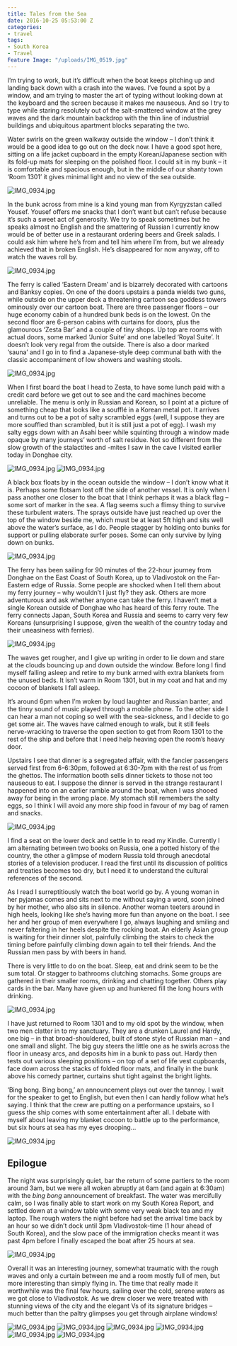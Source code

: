 ```yaml
---
title: Tales from the Sea
date: 2016-10-25 05:53:00 Z
categories:
- travel
tags:
- South Korea
- Travel
Feature Image: "/uploads/IMG_0519.jpg"
---
```


I’m trying to work, but it’s difficult when the boat keeps pitching up and landing back down with a crash into the waves. I’ve found a spot by a window, and am trying to master the art of typing without looking down at the keyboard and the screen because it makes me nauseous. And so I try to type while staring resolutely out of the salt-smattered window at the grey waves and the dark mountain backdrop with the thin line of industrial buildings and ubiquitous apartment blocks separating the two. 

Water swirls on the green walkway outside the window – I don’t think it would be a good idea to go out on the deck now. I have a good spot here, sitting on a life jacket cupboard in the empty Korean/Japanese section with its fold-up mats for sleeping on the polished floor. I could sit in my bunk – it is comfortable and spacious enough, but in the middle of our shanty town ‘Room 1301’ it gives minimal light and no view of the sea outside. 

![IMG_0934.jpg](/uploads/IMG_0481.jpg)

In the bunk across from mine is a kind young man from Kyrgyzstan called Yousef. Yousef offers me snacks that I don’t want but can’t refuse because it’s such a sweet act of generosity. We try to speak sometimes but he speaks almost no English and the smattering of Russian I currently know would be of better use in a restaurant ordering beers and Greek salads. I could ask him where he’s from and tell him where I’m from, but we already achieved that in broken English. He’s disappeared for now anyway, off to watch the waves roll by. 

![IMG_0934.jpg](/uploads/IMG_0425.jpg)

The ferry is called ‘Eastern Dream’ and is bizarrely decorated with cartoons and Banksy copies. On one of the doors upstairs a panda wields two guns, while outside on the upper deck a threatening cartoon sea goddess towers ominously over our cartoon boat. There are three passenger floors – our huge economy cabin of a hundred bunk beds is on the lowest. On the second floor are 6-person cabins with curtains for doors, plus the glamourous ‘Zesta Bar’ and a couple of tiny shops. Up top are rooms with actual doors, some marked ‘Junior Suite’ and one labelled ‘Royal Suite’. It doesn’t look very regal from the outside. There is also a door marked ‘sauna’ and I go in to find a Japanese-style deep communal bath with the classic accompaniment of low showers and washing stools. 

![IMG_0934.jpg](/uploads/IMG_0429.jpg)

When I first board the boat I head to Zesta, to have some lunch paid with a credit card before we get out to see and the card machines become unreliable. The menu is only in Russian and Korean, so I point at a picture of something cheap that looks like a soufflé in a Korean metal pot. It arrives and turns out to be a pot of salty scrambled eggs (well, I suppose they are more souffled than scrambled, but it is still just a pot of egg). I wash my salty eggs down with an Asahi beer while squinting through a window made opaque by many journeys’ worth of salt residue. Not so different from the slow growth of the stalactites and -mites I saw in the cave I visited earlier today in Donghae city.

![IMG_0934.jpg](/uploads/IMG_1864.jpg)
![IMG_0934.jpg](/uploads/IMG_0544.jpg)

A black box floats by in the ocean outside the window – I don’t know what it is. Perhaps some flotsam lost off the side of another vessel. It is only when I pass another one closer to the boat that I think perhaps it was a black flag – some sort of marker in the sea. A flag seems such a flimsy thing to survive these turbulent waters. The sprays outside have just reached up over the top of the window beside me, which must be at least 5ft high and sits well above the water’s surface, as I do. People stagger by holding onto bunks for support or pulling elaborate surfer poses. Some can only survive by lying down on bunks. 

![IMG_0934.jpg](/uploads/IMG_0441.jpg)

The ferry has been sailing for 90 minutes of the 22-hour journey from Donghae on the East Coast of South Korea, up to Vladivostok on the Far-Eastern edge of Russia. Some people are shocked when I tell them about my ferry journey – why wouldn’t I just fly? they ask. Others are more adventurous and ask whether anyone can take the ferry. I haven’t met a single Korean outside of Donghae who has heard of this ferry route. The ferry connects Japan, South Korea and Russia and seems to carry very few Koreans (unsurprising I suppose, given the wealth of the country today and their uneasiness with ferries).

![IMG_0934.jpg](/uploads/IMG_0548.jpg)

The waves get rougher, and I give up writing in order to lie down and stare at the clouds bouncing up and down outside the window. Before long I find myself falling asleep and retire to my bunk armed with extra blankets from the unused beds. It isn’t warm in Room 1301, but in my coat and hat and my cocoon of blankets I fall asleep. 

It’s around 6pm when I’m woken by loud laughter and Russian banter, and the tinny sound of music played through a mobile phone. To the other side I can hear a man not coping so well with the sea-sickness, and I decide to go get some air. The waves have calmed enough to walk, but it still feels nerve-wracking to traverse the open section to get from Room 1301 to the rest of the ship and before that I need help heaving open the room’s heavy door. 

Upstairs I see that dinner is a segregated affair, with the fancier passengers served first from 6-6:30pm, followed at 6:30-7pm with the rest of us from the ghettos. The information booth sells dinner tickets to those not too nauseous to eat. I suppose the dinner is served in the strange restaurant I happened into on an earlier ramble around the boat, when I was shooed away for being in the wrong place. My stomach still remembers the salty eggs, so I think I will avoid any more ship food in favour of my bag of ramen and snacks. 

![IMG_0934.jpg](/uploads/IMG_0428.jpg)

I find a seat on the lower deck and settle in to read my Kindle. Currently I am alternating between two books on Russia, one a potted history of the country, the other a glimpse of modern Russia told through anecdotal stories of a television producer. I read the first until its discussion of politics and treaties becomes too dry, but I need it to understand the cultural references of the second. 

As I read I surreptitiously watch the boat world go by. A young woman in her pyjamas comes and sits next to me without saying a word, soon joined by her mother, who also sits in silence. Another woman teeters around in high heels, looking like she’s having more fun than anyone on the boat. I see her and her group of men everywhere I go, always laughing and smiling and never faltering in her heels despite the rocking boat. An elderly Asian group is waiting for their dinner slot, painfully climbing the stairs to check the timing before painfully climbing down again to tell their friends. And the Russian men pass by with beers in hand. 

There is very little to do on the boat. Sleep, eat and drink seem to be the sum total. Or stagger to bathrooms clutching stomachs. Some groups are gathered in their smaller rooms, drinking and chatting together. Others play cards in the bar. Many have given up and hunkered fill the long hours with drinking. 

![IMG_0934.jpg](/uploads/IMG_0452.jpg)

I have just returned to Room 1301 and to my old spot by the window, when two men clatter in to my sanctuary. They are a drunken Laurel and Hardy, one big – in that broad-shouldered, built of stone style of Russian man – and one small and slight. The big guy steers the little one as he swirls across the floor in uneasy arcs, and deposits him in a bunk to pass out. Hardy then tests out various sleeping positions – on top of a set of life vest cupboards, face down across the stacks of folded floor mats, and finally in the bunk above his comedy partner, curtains shut tight against the bright lights. 

‘Bing bong. Bing bong,’ an announcement plays out over the tannoy. I wait for the speaker to get to English, but even then I can hardly follow what he’s saying. I think that the crew are putting on a performance upstairs, so I guess the ship comes with some entertainment after all. I debate with myself about leaving my blanket cocoon to battle up to the performance, but six hours at sea has my eyes drooping…

![IMG_0934.jpg](/uploads/IMG_0552.jpg)


## Epilogue
The night was surprisingly quiet, bar the return of some partiers to the room around 3am, but we were all woken abruptly at 6am (and again at 6:30am) with the *bing bong* announcement of breakfast. The water was mercifully calm, so I was finally able to start work on my South Korea Report, and settled down at a window table with some very weak black tea and my laptop. The rough waters the night before had set the arrival time back by an hour so we didn’t dock until 3pm Vladivostok-time (1 hour ahead of South Korea), and the slow pace of the immigration checks meant it was past 4pm before I finally escaped the boat after 25 hours at sea. 

![IMG_0934.jpg](/uploads/IMG_0444.jpg)

Overall it was an interesting journey, somewhat traumatic with the rough waves and only a curtain between me and a room mostly full of men, but more interesting than simply flying in. The time that really made it worthwhile was the final few hours, sailing over the cold, serene waters as we got close to Vladivostok. As we drew closer we were treated with stunning views of the city and the elegant Vs of its signature bridges – much better than the paltry glimpses you get through airplane windows!

![IMG_0934.jpg](/uploads/IMG_0478.jpg)
![IMG_0934.jpg](/uploads/IMG_0468.jpg)
![IMG_0934.jpg](/uploads/IMG_0519.jpg)
![IMG_0934.jpg](/uploads/IMG_0528.jpg)
![IMG_0934.jpg](/uploads/IMG_0503.jpg)
![IMG_0934.jpg](/uploads/IMG_0537.jpg)
